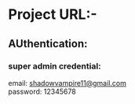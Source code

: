 # Project URL:-



## AUthentication:

### super admin credential:
email: shadowvampire11@gmail.com </br>
password: 12345678


